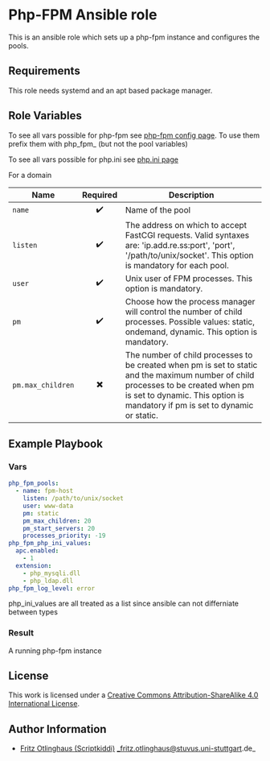 # Php-FPM Ansible role

This is an ansible role which sets up a php-fpm instance and configures the pools.


## Requirements

This role needs systemd and an apt based package manager.


## Role Variables

To see all vars possible for php-fpm see 
[php-fpm config page](https://secure.php.net/manual/en/install.fpm.configuration.php). To use them prefix them with php_fpm_ (but not the pool variables)


To see all vars possible for php.ini see
[php.ini page](https://secure.php.net/manual/de/ini.list.php)

For a domain

| Name                      | Required                 | Description       | 
|---------------------------|:------------------------:|---------------|
| `name`          | :heavy_check_mark:       | Name of the pool         |
| `listen`          | :heavy_check_mark:         | The address on which to accept FastCGI requests. Valid syntaxes are: 'ip.add.re.ss:port', 'port', '/path/to/unix/socket'. This option is mandatory for each pool.  |
| `user`          | :heavy_check_mark:         | Unix user of FPM processes. This option is mandatory.|
| `pm`          | :heavy_check_mark:           | Choose how the process manager will control the number of child processes. Possible values: static, ondemand, dynamic. This option is mandatory. |
| `pm.max_children`          | :heavy_multiplication_x:         | The number of child processes to be created when pm is set to static and the maximum number of child processes to be created when pm is set to dynamic. This option is mandatory if pm is set to dynamic or static. |




## Example Playbook

### Vars

```yml
php_fpm_pools:
  - name: fpm-host
    listen: /path/to/unix/socket
    user: www-data
    pm: static
    pm_max_children: 20
    pm_start_servers: 20
    processes_priority: -19
php_fpm_php_ini_values: 
  apc.enabled:
    - 1
  extension:
    - php_mysqli.dll
    - php_ldap.dll
php_fpm_log_level: error
```

php_ini_values are all treated as a list since ansible can not differniate between types
### Result

A running php-fpm instance


## License

This work is licensed under a [Creative Commons Attribution-ShareAlike 4.0 International License](http://creativecommons.org/licenses/by-sa/4.0/).


## Author Information

 * [Fritz Otlinghaus (Scriptkiddi)](https://github.com/Scriptkiddi) _fritz.otlinghaus@stuvus.uni-stuttgart.de_
